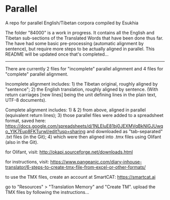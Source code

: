 # Parallel

A repo for parallel English/Tibetan corpora compiled by Esukhia

The folder "84000" is a work in progress. It contains all the English and Tibetan sub-sections of the Translated Words that have been done thus far. The have had some basic pre-processing (automatic alignment by sentence), but require more steps to be actually aligned in parallel. This README will be updated once that's completed... 

------------------------------------
There are currently 2 files for "incomplete" parallel alignment and 4 files for "complete" parallel alignment. 

Incomplete alignment includes: 1) the Tibetan original, roughly aligned by "sentence"; 2) the English translation, roughly aligned by sentence. (With return carriages [new lines] being the unit defining lines in the plain text, UTF-8 documents). 

Complete alignment includes: 1) & 2) from above, aligned in parallel (equivalent return lines); 3) those parallel files were added to a spreadsheet format, saved here: https://docs.google.com/spreadsheets/d/1NLEluE81bj0JEXMVqBkNlGJUwqo_YIK7Eup8FKTurwI/edit?usp=sharing and downloaded as "tab-separated" .txt files (in the Git); 4) which were then aligned into .tmx files using Olifant (also in the Git). 

for Olifant, visit: 
http://okapi.sourceforge.net/downloads.html

for instructions, visit: https://www.pangeanic.com/diary-inhouse-translator/6-steps-to-create-tmx-file-from-excel-or-other-formats/ 

to use the TMX files, create an account at SmartCAT: https://smartcat.ai 

go to "Resources" > "Translation Memory" and "Create TM". upload the TMX files by following the instructions... 
